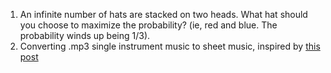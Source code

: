 1. An infinite number of hats are stacked on two heads. What hat should you
   choose to maximize the probability? (ie, red and blue. The probability winds
   up being 1/3).
4. Converting .mp3 single instrument music to sheet music, inspired by [this
   post][1]

[1]:http://zulko.github.io/blog/2014/02/12/transcribing-piano-rolls/

